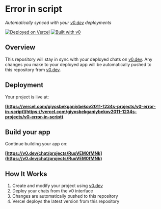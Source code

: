 # Error in script

*Automatically synced with your [v0.dev](https://v0.dev) deployments*

[![Deployed on Vercel](https://img.shields.io/badge/Deployed%20on-Vercel-black?style=for-the-badge&logo=vercel)](https://vercel.com/giyosbekganiybekov2011-1234s-projects/v0-error-in-script)
[![Built with v0](https://img.shields.io/badge/Built%20with-v0.dev-black?style=for-the-badge)](https://v0.dev/chat/projects/RuoVEM0fMNk)

## Overview

This repository will stay in sync with your deployed chats on [v0.dev](https://v0.dev).
Any changes you make to your deployed app will be automatically pushed to this repository from [v0.dev](https://v0.dev).

## Deployment

Your project is live at:

**[https://vercel.com/giyosbekganiybekov2011-1234s-projects/v0-error-in-script](https://vercel.com/giyosbekganiybekov2011-1234s-projects/v0-error-in-script)**

## Build your app

Continue building your app on:

**[https://v0.dev/chat/projects/RuoVEM0fMNk](https://v0.dev/chat/projects/RuoVEM0fMNk)**

## How It Works

1. Create and modify your project using [v0.dev](https://v0.dev)
2. Deploy your chats from the v0 interface
3. Changes are automatically pushed to this repository
4. Vercel deploys the latest version from this repository